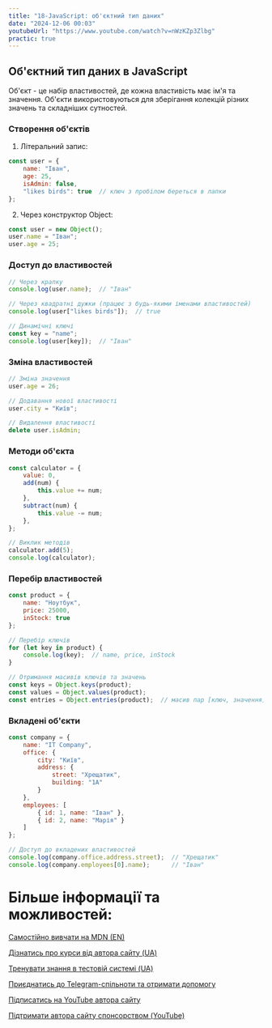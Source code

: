 ```yaml
---
title: "18-JavaScript: об'єктний тип даних"
date: "2024-12-06 00:03"
youtubeUrl: "https://www.youtube.com/watch?v=nWzKZp3Zlbg"
practic: true
---
```


## Об'єктний тип даних в JavaScript

Об'єкт - це набір властивостей, де кожна властивість має ім'я та значення. Об'єкти використовуються для зберігання колекцій різних значень та складніших сутностей.

### Створення об'єктів

1. Літеральний запис:

```javascript
const user = {
    name: "Іван",
    age: 25,
    isAdmin: false,
    "likes birds": true  // ключ з пробілом береться в лапки
};
```

2. Через конструктор Object:

```javascript
const user = new Object();
user.name = "Іван";
user.age = 25;
```

### Доступ до властивостей

```javascript
// Через крапку
console.log(user.name);  // "Іван"

// Через квадратні дужки (працює з будь-якими іменами властивостей)
console.log(user["likes birds"]);  // true

// Динамічні ключі
const key = "name";
console.log(user[key]);  // "Іван"
```

### Зміна властивостей

```javascript
// Зміна значення
user.age = 26;

// Додавання нової властивості
user.city = "Київ";

// Видалення властивості
delete user.isAdmin;
```

### Методи об'єкта

```javascript
const calculator = {
    value: 0,
    add(num) {
        this.value += num;  
    },
    subtract(num) {
        this.value -= num;
    },
};

// Виклик методів
calculator.add(5);
console.log(calculator);  
```

### Перебір властивостей

```javascript
const product = {
    name: "Ноутбук",
    price: 25000,
    inStock: true
};

// Перебір ключів
for (let key in product) {
    console.log(key);  // name, price, inStock
}

// Отримання масивів ключів та значень
const keys = Object.keys(product);
const values = Object.values(product);
const entries = Object.entries(product);  // масив пар [ключ, значення]
```



### Вкладені об'єкти

```javascript
const company = {
    name: "IT Company",
    office: {
        city: "Київ",
        address: {
            street: "Хрещатик",
            building: "1A"
        }
    },
    employees: [
        { id: 1, name: "Іван" },
        { id: 2, name: "Марія" }
    ]
};

// Доступ до вкладених властивостей
console.log(company.office.address.street);  // "Хрещатик"
console.log(company.employees[0].name);      // "Іван"
```

# Більше інформації та можливостей:

[Самостійно вивчати на MDN (EN)](https://developer.mozilla.org/en-US/curriculum/)

[Дізнатись про курси від автора сайту (UA)](https://learningtogetherua.github.io/courses/)

[Тренувати знання в тестовій системі (UA)](https://testeducatorua.github.io/itest/)

[Приєднатись до Telegram-спільноти та отримати допомогу](https://t.me/profrontendua)

[Підписатись на YouTube автора сайту](https://www.youtube.com/@itmentor)

[Підтримати автора сайту спонсорством (YouTube)](https://www.youtube.com/channel/UCo8KNXmB8Yb_07FzwCL6HgQ/join)
